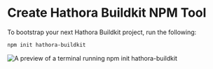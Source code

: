 # Create Hathora Buildkit NPM Tool

To bootstrap your next Hathora Buildkit project, run the following:

```bash
npm init hathora-buildkit
```

![A preview of a terminal running npm init hathora-buildkit](https://user-images.githubusercontent.com/7004280/206886781-8e386d8c-5c99-4ac9-83d0-f2d647a2862a.gif)
